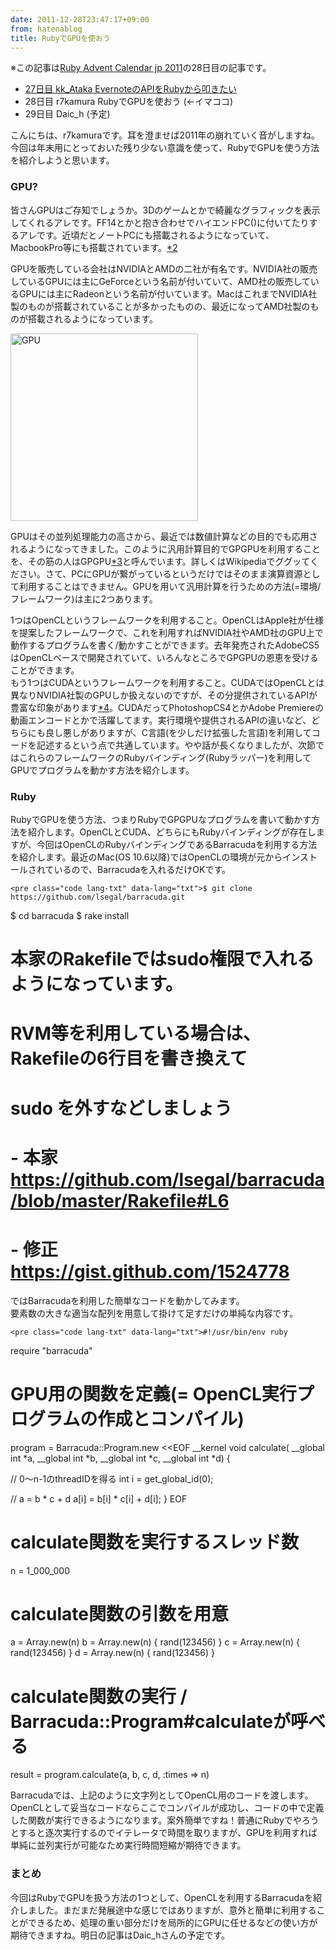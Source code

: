 ```yaml
---
date: 2011-12-28T23:47:17+09:00
from: hatenablog
title: RubyでGPUを使おう
---
```


<p>※この記事は<a href="http://atnd.org/events/22021">Ruby Advent Calendar jp 2011</a>の28日目の記事です。</p>

<ul>
<li><a href="http://d.hatena.ne.jp/kk_Ataka/20111227/1324911671">27日目 kk_Ataka EvernoteのAPIをRubyから叩きたい</a></li>
<li>28日目 r7kamura RubyでGPUを使おう (←イマココ)</li>
<li>29日目 Daic_h (予定)</li>
</ul><p>こんにちは、r7kamuraです。耳を澄ませば2011年の崩れていく音がしますね。今回は年末用にとっておいた残り少ない意識を使って、RubyでGPUを使う方法を紹介しようと思います。</p>

<div class="section">
    <h3>GPU?</h3>
    <p>皆さんGPUはご存知でしょうか。3Dのゲームとかで綺麗なグラフィックを表示してくれるアレです。FF14とかと抱き合わせでハイエンドPC()に付いてたりするアレです。近頃だとノートPCにも搭載されるようになっていて、MacbookPro等にも搭載されています。<a href="#fn2" title="最新型のMacbookAirやMacbookPro13inchではIntelHD Graphics3000というプロセッサ一体型のものになっていて、これは本記事で紹介する用途には使えませんのでご注意ください。">*2</a></p>
<p>GPUを販売している会社はNVIDIAとAMDの二社が有名です。NVIDIA社の販売しているGPUには主にGeForceという名前が付いていて、AMD社の販売しているGPUには主にRadeonという名前が付いています。MacはこれまでNVIDIA社製のものが搭載されていることが多かったものの、最近になってAMD社製のものが搭載されるようになっています。</p>
<p><img src="http://dl.dropbox.com/u/5978869/image/20111228_235322.png" alt="GPU" class="frame" width="300"></p>
<p>GPUはその並列処理能力の高さから、最近では数値計算などの目的でも応用されるようになってきました。このように汎用計算目的でGPGPUを利用することを、その筋の人はGPGPU<a href="#fn3" title="General-purpose computing on graphics processing units; GPUによる汎目的計算">*3</a>と呼んでいます。詳しくはWikipediaでググッてください。さて、PCにGPUが繋がっているというだけではそのまま演算資源として利用することはできません。GPUを用いて汎用計算を行うための方法(=環境/フレームワーク)は主に2つあります。</p>
<p>1つはOpenCLというフレームワークを利用すること。OpenCLはApple社が仕様を提案したフレームワークで、これを利用すればNVIDIA社やAMD社のGPU上で動作するプログラムを書く/動かすことができます。去年発売されたAdobeCS5はOpenCLベースで開発されていて、いろんなところでGPGPUの恩恵を受けることができます。<br>
もう1つはCUDAというフレームワークを利用すること。CUDAではOpenCLとは異なりNVIDIA社製のGPUしか扱えないのですが、その分提供されているAPIが豊富な印象があります<a href="#fn4" title="厳密に比較できるものではないのであくまで印象ですが">*4</a>。CUDAだってPhotoshopCS4とかAdobe Premiereの動画エンコードとかで活躍してます。実行環境や提供されるAPIの違いなど、どちらにも良し悪しがありますが、C言語(を少しだけ拡張した言語)を利用してコードを記述するという点で共通しています。やや話が長くなりましたが、次節ではこれらのフレームワークのRubyバインディング(Rubyラッパー)を利用してGPUでプログラムを動かす方法を紹介します。</p>
<p></p>

</div>
<div class="section">
    <h3>Ruby</h3>
    <p>RubyでGPUを使う方法、つまりRubyでGPGPUなプログラムを書いて動かす方法を紹介します。OpenCLとCUDA、どちらにもRubyバインディングが存在しますが、今回はOpenCLのRubyバインディングであるBarracudaを利用する方法を紹介します。最近のMac(OS 10.6以降)ではOpenCLの環境が元からインストールされているので、Barracudaを入れるだけOKです。</p>

    <pre class="code lang-txt" data-lang="txt">$ git clone https://github.com/lsegal/barracuda.git
$ cd barracuda
$ rake install

# 本家のRakefileではsudo権限で入れるようになっています。
# RVM等を利用している場合は、Rakefileの6行目を書き換えて
# sudo を外すなどしましょう
# - 本家 https://github.com/lsegal/barracuda/blob/master/Rakefile#L6
# - 修正 https://gist.github.com/1524778</pre>
<p>ではBarracudaを利用した簡単なコードを動かしてみます。<br>
要素数の大きな適当な配列を用意して掛けて足すだけの単純な内容です。</p>

    <pre class="code lang-txt" data-lang="txt">#!/usr/bin/env ruby
require "barracuda"

# GPU用の関数を定義(= OpenCL実行プログラムの作成とコンパイル)
program = Barracuda::Program.new &lt;&lt;EOF
__kernel void calculate(
  __global int *a,
  __global int *b,
  __global int *c,
  __global int *d) {

  // 0〜n-1のthreadIDを得る
  int i = get_global_id(0);

  // a = b * c + d
  a[i] = b[i] * c[i] + d[i];
}
EOF

# calculate関数を実行するスレッド数
n = 1_000_000

# calculate関数の引数を用意
a = Array.new(n)
b = Array.new(n) { rand(123456) }
c = Array.new(n) { rand(123456) }
d = Array.new(n) { rand(123456) }

# calculate関数の実行 / Barracuda::Program#calculateが呼べる
result = program.calculate(a, b, c, d, :times =&gt; n)</pre>
<p>Barracudaでは、上記のように文字列としてOpenCL用のコードを渡します。OpenCLとして妥当なコードならここでコンパイルが成功し、コードの中で定義した関数が実行できるようになります。案外簡単ですね！普通にRubyでやろうとすると逐次実行するのでイテレータで時間を取りますが、GPUを利用すれば単純に並列実行が可能なため実行時間短縮が期待できます。</p>

</div>
<div class="section">
    <h3>まとめ</h3>
    <p>今回はRubyでGPUを扱う方法の1つとして、OpenCLを利用するBarracudaを紹介しました。まだまだ発展途中な感じではありますが、意外と簡単に利用することができるため、処理の重い部分だけを局所的にGPUに任せるなどの使い方が期待できますね。明日の記事はDaic_hさんの予定です。</p>

</div>
